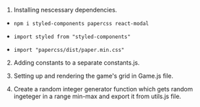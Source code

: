 1. Installing nescessary dependencies.

* `npm i styled-components papercss react-modal`

* `import styled from "styled-components"`

* `import "papercss/dist/paper.min.css"`

2. Adding constants to a separate constants.js.

3. Setting up and rendering the game's grid in Game.js file.

4. Create a random integer generator function which gets random ingeteger in a range min-max and export it from utils.js file.